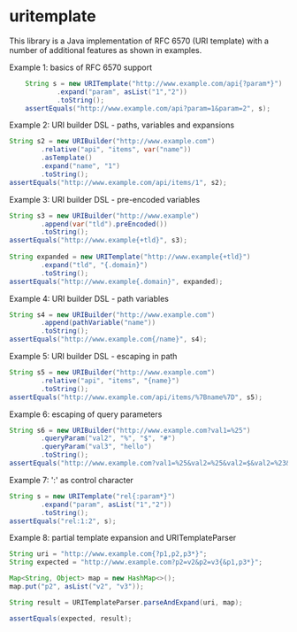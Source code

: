 # uritemplate
This library is a Java implementation of RFC 6570 (URI template) with a number of additional features as shown in examples.

Example 1: basics of RFC 6570 support
```java
	String s = new URITemplate("http://www.example.com/api{?param*}")
			.expand("param", asList("1","2"))
			.toString();
    assertEquals("http://www.example.com/api?param=1&param=2", s);
```

Example 2: URI builder DSL - paths, variables and expansions
```java
String s2 = new URIBuilder("http://www.example.com")
		.relative("api", "items", var("name"))
		.asTemplate()
		.expand("name", "1")
		.toString();
assertEquals("http://www.example.com/api/items/1", s2);
```

Example 3: URI builder DSL - pre-encoded variables
```java
String s3 = new URIBuilder("http://www.example")
		.append(var("tld").preEncoded())
		.toString();
assertEquals("http://www.example{+tld}", s3);
	
String expanded = new URITemplate("http://www.example{+tld}")
		.expand("tld", "{.domain}")
		.toString();
assertEquals("http://www.example{.domain}", expanded);
```

Example 4: URI builder DSL - path variables
```java
String s4 = new URIBuilder("http://www.example.com")
		.append(pathVariable("name"))
		.toString();
assertEquals("http://www.example.com{/name}", s4);
```

Example 5: URI builder DSL - escaping in path
```java
String s5 = new URIBuilder("http://www.example.com")
		.relative("api", "items", "{name}")
		.toString();
assertEquals("http://www.example.com/api/items/%7Bname%7D", s5);
```

Example 6: escaping of query parameters
```java
String s6 = new URIBuilder("http://www.example.com?val1=%25")
		.queryParam("val2", "%", "$", "#")
		.queryParam("val3", "hello")
		.toString();
assertEquals("http://www.example.com?val1=%25&val2=%25&val2=$&val2=%23&val3=hello", s6);
```

Example 7: ':' as control character
```java
String s = new URITemplate("rel{:param*}")
		.expand("param", asList("1","2"))
		.toString();
assertEquals("rel:1:2", s);
```

Example 8: partial template expansion and URITemplateParser
```java
String uri = "http://www.example.com{?p1,p2,p3*}";
String expected = "http://www.example.com?p2=v2&p2=v3{&p1,p3*}";

Map<String, Object> map = new HashMap<>();
map.put("p2", asList("v2", "v3"));

String result = URITemplateParser.parseAndExpand(uri, map);

assertEquals(expected, result);
```
